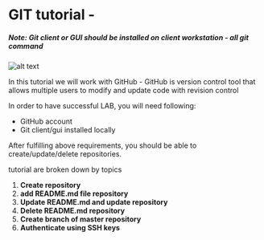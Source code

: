 # GIT tutorial -

##### *Note: Git client or GUI should be installed on client workstation - all git command*


![alt text](https://camo.githubusercontent.com/fb782da4019ab66eeea35cc9b9ce73b2438b1688/687474703a2f2f646f632e72756c746f722e636f6d2f696d616765732f6769746875622d6c6f676f2e706e67 "Logo Title Text 1")

In this tutorial we will work with GitHub - GitHub is version control tool that allows multiple users to modify and update code with revision control

In order to have successful LAB, you will need following:

* GitHub account
* Git client/gui installed locally

After fulfilling above requirements, you should be able to create/update/delete repositories.

tutorial are broken down by topics

1. **Create repository**
2. **add README.md file repository**
3. **Update README.md  and update repository**
4. **Delete README.md repository**
5. **Create branch of master repository**
6. **Authenticate using SSH keys**
